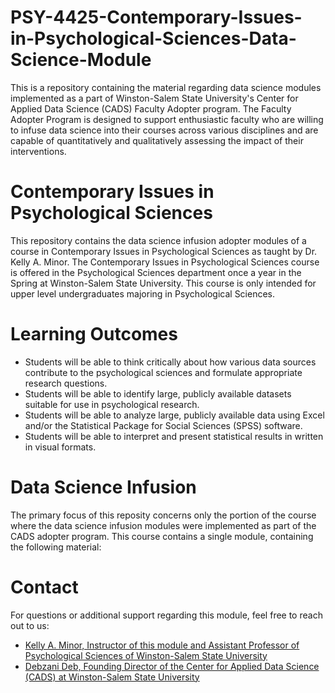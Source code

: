 # PSY-4425-Contemporary-Issues-in-Psychological-Sciences-Data-Science-Module
This is a repository containing the material regarding data science modules implemented as a part of Winston-Salem State University's Center for Applied Data Science (CADS) Faculty Adopter program. The Faculty Adopter Program is designed to support enthusiastic faculty who are willing to infuse data science into their courses across various disciplines and are capable of quantitatively and qualitatively assessing the impact of their interventions.

# Contemporary Issues in Psychological Sciences
This repository contains the data science infusion adopter modules of a course in Contemporary Issues in Psychological Sciences as taught by Dr. Kelly A. Minor. The Contemporary Issues in Psychological Sciences course is offered in the Psychological Sciences department once a year in the Spring at Winston-Salem State University. This course is only intended for upper level undergraduates majoring in Psychological Sciences.

# Learning Outcomes
<ul>
  <li>Students will be able to think critically about how various data sources contribute to the psychological sciences and formulate appropriate research questions.</li>
  <li>Students will be able to identify large, publicly available datasets suitable for use in psychological research.</li>
  <li>Students will be able to analyze large, publicly available data using Excel and/or the Statistical Package for Social Sciences (SPSS) software.</li>
  <li>Students will be able to interpret and present statistical results in written in visual formats.</li>
</ul>
  
# Data Science Infusion
The primary focus of this reposity concerns only the portion of the course where the data science infusion modules were implemented as part of the CADS adopter program. This course contains a single module, containing the following material:
<ul>
</ul>

# Contact
For questions or additional support regarding this module, feel free to reach out to us:
* [Kelly A. Minor, Instructor of this module and Assistant Professor of Psychological Sciences of Winston-Salem State University](mailto:minork@wssu.edu)
* [Debzani Deb, Founding Director of the Center for Applied Data Science (CADS) at Winston-Salem State University](mailto:debd@wssu.edu)
